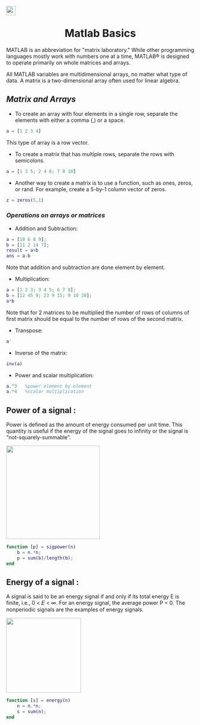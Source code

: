 <a href="https://in.mathworks.com/help/matlab/"><img src="https://img.shields.io/badge/Matlab-Documentation%20%F0%9F%94%97-purple" height="25" align="left"></a>
<br>
<div align="center">
<h1> Matlab Basics </h1>
</div>

MATLAB is an abbreviation for "matrix laboratory." While other programming languages mostly work with numbers one at a time, MATLAB® is designed to operate primarily on whole matrices and arrays.

All MATLAB variables are multidimensional arrays, no matter what type of data. A matrix is a two-dimensional array often used for linear algebra.

## __*Matrix and Arrays*__

 * To create an array with four elements in a single row, separate the elements with either a comma (,) or a space.

```matlab
a = [1 2 3 4]
```
This type of array is a row vector.

 * To create a matrix that has multiple rows, separate the rows with semicolons.

```matlab
a = [1 3 5; 2 4 6; 7 8 10]
```

 * Another way to create a matrix is to use a function, such as ones, zeros, or rand. For example, create a 5-by-1 column vector of zeros.

```matlab
z = zeros(5,1)
```

### *Operations on arrays or matrices*

- Addition and Subtraction:

```matlab
a = [10 6 8 9];
b = [11 2 14 7];
result = a+b
ans = a-b
```
Note that addition and subtraction are done element by element.

 - Multiplication:

```matlab
a = [1 2 3; 3 4 5; 6 7 8];
b = [12 45 9; 23 9 15; 9 10 38];
a*b
```

Note that for 2 matrices to be multiplied the number of rows of columns of first matrix should be equal to the number of rows of the second matrix.

 - Transpose:

```matlab
a'
```

 - Inverse of the matrix:

```matlab
inv(a)
```

 - Power and scalar multiplication:

```matlab
a.^3   %power element by element 
a.*4   %scalar multiplication
```

## Power of a signal :

Power is defined as the amount of energy consumed per unit time. This quantity is useful if the energy of the signal goes to infinity or the signal is “not-squarely-summable”. 

<img src = "https://user-images.githubusercontent.com/91787553/202886063-3f473e88-a4a2-4fb0-97bb-c773e46021fc.png" width = 250>

```matlab
function [p] = sigpower(n)
    b = n.*n;
    p = sum(b)/length(b);
end
```

## Energy of a signal :

A signal is said to be an energy signal if and only if its total energy E is finite, i.e., 0 < 𝐸 < ∞. For an energy signal, the average power P = 0. The nonperiodic signals are the examples of energy signals.

<img src = "https://user-images.githubusercontent.com/91787553/202886219-a9068a0d-1318-41e2-805f-a82756e74590.png" width = 200>

```matlab
function [s] = energy(n)
    n = n.*n;
    s = sum(n);
end
```


